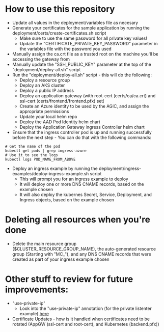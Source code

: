 # How to use this repository
- Update all values in the deployment/variables file as necesary
- Generate your certificates for the sample application by running the deployment/certs/create-certificates.sh script
   - Make sure to use the same password for all private key values!
   - Update the "CERTIFICATE_PRIVATE_KEY_PASSWORD" parameter in the variables file with the password you used
- Manually assign the ca.crt file as a trusted root on the machine you'll be accessing the gateway from
- Manually update the "SSH_PUBLIC_KEY" parameter at the top of the "deployment/deploy-all.sh" script
- Run the "deployment/deploy-all.sh" script - this will do the following:
   - Deploy a resource group
   - Deploy an AKS cluster
   - Deploy a public IP address
   - Deploy an application gateway (with root-cert (certs/ca/ca.crt) and ssl-cert (certs/frontend/frontend.pfx) set)
   - Create an Azure identity to be used by the AGIC, and assign the appropriate permissions
   - Update your local helm repo
   - Deploy the AAD Pod Identity helm chart
   - Deploy the Application Gateway Ingress Controller helm chart
- Ensure that the ingress controller pod is up and running successfully before the next step - You can do that with the following commands:
```
# Get the name of the pod
kubectl get pods | grep ingress-azure
# Use it to see the logs
kubectl logs POD_NAME_FROM_ABOVE
```
- Deploy an ingress example by running the deployment/ingress-examples/deploy-ingress-example.sh script
   - This will prompt you for an ingress example to deploy
   - It will deploy one or more DNS CNAME records, based on the example chosen
   - It will also deploy the kubernes Secret, Service, Deployment, and Ingress objects, based on the example chosen

# Deleting all resources when you're done
- Delete the main resource group ($CLUSTER_RESOURCE_GROUP_NAME), the auto-generated resource group (Starting with "MC_"), and any DNS CNAME records that were created as part of your ingress example chosen

# Other stuff to review for future improvements:
- "use-private-ip"
   - Look into the "use-private-ip" annotation (for the private listenter example) [here](https://github.com/Azure/application-gateway-kubernetes-ingress/blob/master/docs/annotations.md#use-private-ip)
- Certificate Updates - how is it handled when certificates need to be rotated (AppGW (ssl-cert and root-cert), and Kubernetes (backend.pfx))
